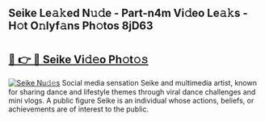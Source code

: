 ## Seike Le𝚊𝚔ed N𝚞𝚍e - Part-n4m Vi𝚍eo Le𝚊𝚔s - H𝚘t O𝚗lyf𝚊ns Ph𝚘tos 8jD63

# <h2><a href="http://hf0jo3n.feru.top/?c=Seike">🔗 👉 🔴 Seike Vi𝚍𝚎o Ph𝚘t𝚘𝚜</a></h2>

[![Seike Nu𝚍𝚎s](https://i.imgur.com/0TWrTi3.gif)](http://hf0jo3n.feru.top/?c=Seike)
Social media sensation Seike and multimedia artist, known for sharing dance and lifestyle themes through viral dance challenges and mini vlogs. A public figure Seike is an individual whose actions, beliefs, or achievements are of interest to the public. 
